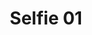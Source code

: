 ---
title: Selfie 01
image: /uploads/about-selfies/selfie-01.jpg
image_description: Nigerian App developer Smiling
---